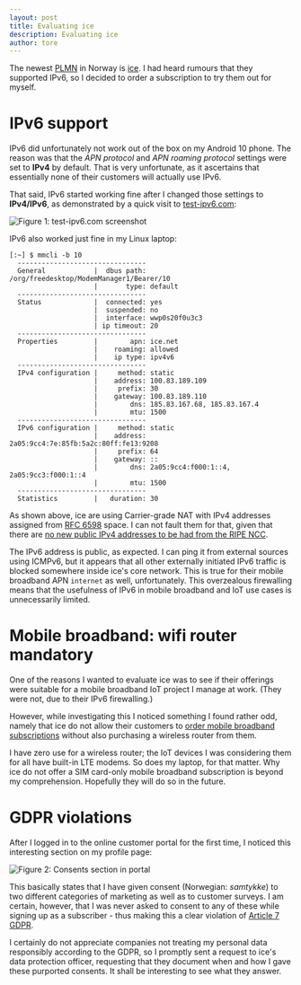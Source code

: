 ```yaml
---
layout: post
title: Evaluating ice
description: Evaluating ice
author: tore
---
```


The newest [PLMN](https://en.wikipedia.org/wiki/Public_land_mobile_network) in
Norway is [ice](https://ice.no). I had heard rumours that they supported IPv6,
so I decided to order a subscription to try them out for myself.

# IPv6 support

IPv6 did unfortunately not work out of the box on my Android 10 phone. The
reason was that the *APN protocol* and *APN roaming protocol* settings were set
to **IPv4** by default. That is very unfortunate, as it ascertains that
essentially none of their customers will actually use IPv6.

That said, IPv6 started working fine after I changed those settings to
**IPv4/IPv6**, as demonstrated by a quick visit to
[test-ipv6.com](http://test-ipv6.com):


![Figure 1: test-ipv6.com screenshot]({{site.post_image}}/evaluating-ice/figure1.png)

IPv6 also worked just fine in my Linux laptop:

```console
[:~] $ mmcli -b 10
  --------------------------------
  General            |  dbus path: /org/freedesktop/ModemManager1/Bearer/10
                     |       type: default
  --------------------------------
  Status             |  connected: yes
                     |  suspended: no
                     |  interface: wwp0s20f0u3c3
                     | ip timeout: 20
  --------------------------------
  Properties         |        apn: ice.net
                     |    roaming: allowed
                     |    ip type: ipv4v6
  --------------------------------
  IPv4 configuration |     method: static
                     |    address: 100.83.189.109
                     |     prefix: 30
                     |    gateway: 100.83.189.110
                     |        dns: 185.83.167.68, 185.83.167.4
                     |        mtu: 1500
  --------------------------------
  IPv6 configuration |     method: static
                     |    address: 2a05:9cc4:7e:85fb:5a2c:80ff:fe13:9208
                     |     prefix: 64
                     |    gateway: ::
                     |        dns: 2a05:9cc4:f000:1::4, 2a05:9cc3:f000:1::4
                     |        mtu: 1500
  --------------------------------
  Statistics         |   duration: 30
```

As shown above, ice are using Carrier-grade NAT with IPv4 addresses assigned
from [RFC 6598](https://tools.ietf.org/html/rfc6598) space. I can not fault
them for that, given that there are [no new public IPv4 addresses to be had
from the RIPE NCC](https://www.ripe.net/manage-ips-and-asns/ipv4/ipv4-run-out).

The IPv6 address is public, as expected. I can ping it from external sources
using ICMPv6, but it appears that all other externally initiated IPv6 traffic
is blocked somewhere inside ice's core network. This is true for their mobile
broadband APN `internet` as well, unfortunately. This overzealous firewalling
means that the usefulness of IPv6 in mobile broadband and IoT use cases is
unnecessarily limited.

# Mobile broadband: wifi router mandatory

One of the reasons I wanted to evaluate ice was to see if their offerings were
suitable for a mobile broadband IoT project I manage at work. (They were not,
due to their IPv6 firewalling.)

However, while investigating this I noticed something I found rather odd,
namely that ice do not allow their customers to [order mobile broadband
subscriptions](https://www.ice.no/mobilt-bredband/) without also purchasing a
wireless router from them.

I have zero use for a wireless router; the IoT devices I was considering them
for all have built-in LTE modems. So does my laptop, for that matter. Why ice
do not offer a SIM card-only mobile broadband subscription is beyond my
comprehension. Hopefully they will do so in the future.

# GDPR violations

After I logged in to the online customer portal for the first time, I noticed
this interesting section on my profile page:

![Figure 2: Consents section in portal]({{site.post_image}}/evaluating-ice/figure2.png)

This basically states that I have given consent (Norwegian: *samtykke*) to two
different categories of marketing as well as to customer surveys. I am certain,
however, that I was never asked to consent to any of these while signing up as
a subscriber - thus making this a clear violation of [Article 7
GDPR](https://eur-lex.europa.eu/eli/reg/2016/679/oj#d1e2001-1-1).

I certainly do not appreciate companies not treating my personal data
responsibly according to the GDPR, so I promptly sent a request to ice's data
protection officer, requesting that they document when and how I gave these
purported consents. It shall be interesting to see what they answer.
